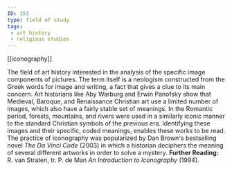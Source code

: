 ```yaml
---
ID: 353
type: field of study
tags: 
 - art history
 - religious studies
---
```


[[iconography]]

 The field of
art history interested in the analysis of the specific image components
of pictures. The term itself is a neologism constructed from the Greek
words for image and writing, a fact that gives a clue to its main
concern. Art historians like Aby Warburg and Erwin Panofsky show that
Medieval, Baroque, and Renaissance Christian art use a limited number of
images, which also have a fairly stable set of meanings. In the Romantic
period, forests, mountains, and rivers were used in a similarly iconic
manner to the standard Christian symbols of the previous era.
Identifying these images and their specific, coded meanings, enables
these works to be read. The practice of iconography was popularized by
Dan Brown's bestselling novel *The Da Vinci Code* (2003) in which a
historian deciphers the meaning of several different artworks in order
to solve a mystery.
**Further Reading:** R. van Straten, tr. P. de Man *An Introduction to
Iconography* (1994).
